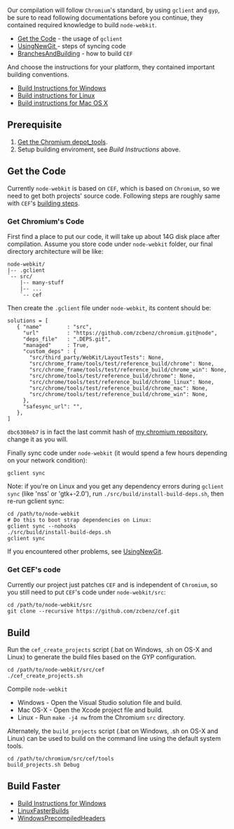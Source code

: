 Our compilation will follow `Chromium`'s standard, by using `gclient` and `gyp`, be sure to read following documentations before you continue, they contained required knowledge to build `node-webkit`.

* [Get the Code](http://www.chromium.org/developers/how-tos/get-the-code) - the usage of `gclient`
* [UsingNewGit ](http://code.google.com/p/chromium/wiki/UsingNewGit) - steps of syncing code 
* [BranchesAndBuilding](http://code.google.com/p/chromiumembedded/wiki/BranchesAndBuilding) - how to build `CEF`

And choose the instructions for your platform, they contained important building conventions.

* [Build Instructions for Windows](http://www.chromium.org/developers/how-tos/build-instructions-windows)
* [Build instructions for Linux](http://code.google.com/p/chromium/wiki/LinuxBuildInstructions)
* [Build instructions for Mac OS X](http://code.google.com/p/chromium/wiki/MacBuildInstructions)

## Prerequisite

1. [Get the Chromium depot_tools](http://www.chromium.org/developers/how-tos/install-depot-tools).
2. Setup building enviroment, see *Build Instructions* above.

## Get the Code

Currently `node-webkit` is based on `CEF`, which is based on `Chromium`, so we need to get both projects' source code. Following steps are roughly same with `CEF`'s [building steps](http://code.google.com/p/chromiumembedded/wiki/BranchesAndBuilding).

### Get Chromium's Code

First find a place to put our code, it will take up about 14G disk place after compilation. Assume you store code under `node-webkit` folder, our
final directory architecture will be like:

    node-webkit/
    |-- .gclient
    `-- src/
        |-- many-stuff
        |-- ...
        `-- cef

Then create the `.gclient` file under `node-webkit`, its content should be:

    solutions = [
       { "name"        : "src",
         "url"         : "https://github.com/zcbenz/chromium.git@node",
         "deps_file"   : ".DEPS.git",
         "managed"     : True,
         "custom_deps" : {
           "src/third_party/WebKit/LayoutTests": None,
           "src/chrome_frame/tools/test/reference_build/chrome": None,
           "src/chrome_frame/tools/test/reference_build/chrome_win": None,
           "src/chrome/tools/test/reference_build/chrome": None,
           "src/chrome/tools/test/reference_build/chrome_linux": None,
           "src/chrome/tools/test/reference_build/chrome_mac": None,
           "src/chrome/tools/test/reference_build/chrome_win": None,
         },
         "safesync_url": "",
       },
    ]

`dbc6308eb7` is in fact the last commit hash of [my chromium repository](https://github.com/zcbenz/chromium), change it as you will.

Finally sync code under `node-webkit` (it would spend a few hours depending on your network condition):

    gclient sync

Note: if you're on Linux and you get any dependency errors during `gclient sync` (like 'nss' or 'gtk+-2.0'), run `./src/build/install-build-deps.sh`, then re-run gclient sync:

    cd /path/to/node-webkit
    # Do this to boot strap dependencies on Linux:
    gclient sync --nohooks
    ./src/build/install-build-deps.sh
    gclient sync

If you encountered other problems, see [UsingNewGit](http://code.google.com/p/chromium/wiki/UsingNewGit).

### Get CEF's code

Currently our project just patches `CEF` and is independent of `Chromium`, so you still need to put `CEF`'s code under `node-webkit/src`:

    cd /path/to/node-webkit/src
    git clone --recursive https://github.com/zcbenz/cef.git

## Build

Run the `cef_create_projects` script (.bat on Windows, .sh on OS-X and Linux) to generate the build files based on the GYP configuration.

    cd /path/to/node-webkit/src/cef
    ./cef_create_projects.sh

Compile `node-webkit`

* Windows - Open the Visual Studio solution file and build. 
* Mac OS-X - Open the Xcode project file and build. 
* Linux - Run `make -j4 nw` from the Chromium `src` directory. 

Alternately, the `build_projects` script (.bat on Windows, .sh on OS-X and Linux) can be used to build on the command line using the default system tools. 

    cd /path/to/chromium/src/cef/tools
    build_projects.sh Debug

## Build Faster

* [Build Instructions for Windows](http://www.chromium.org/developers/how-tos/build-instructions-windows#TOC-Accelerating-the-build)
* [LinuxFasterBuilds](http://code.google.com/p/chromium/wiki/LinuxFasterBuilds)
* [WindowsPrecompiledHeaders](http://code.google.com/p/chromium/wiki/WindowsPrecompiledHeaders)
